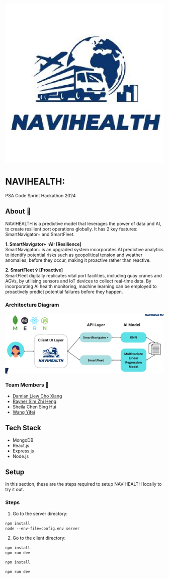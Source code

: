 <p align="center">
  <img width="620" src="client/public/teamlogo.jpg" alt="NAVIHEALTH Logo">
</p>

# NAVIHEALTH:
PSA Code Sprint Hackathon 2024 <br>

## About :blue_book:
NAVIHEALTH is a predictive model that leverages the power of data and AI, to create resilient port operations globally. It has 2 key features: SmartNavigator+ and SmartFleet. 

**1. SmartNavigator+ :AI: [Resilience]** <br>
SmartNavigator+ is an upgraded system incorporates AI predictive analytics to identify potential risks such as geopolitical tension and weather anomalies, before they occur, making it proactive rather than reactive.

**2. SmartFleet :bulb: [Proactive]** <br>
SmartFleet digitally replicates vital port facilities, including quay cranes and AGVs, by utilising sensors and IoT devices to collect real-time data. By incorporating AI health monitoring, machine learning can be employed to proactively predict potential failures before they happen.

### Architecture Diagram
<img width="600" src="client/public/architecture.png" alt="architecture diagram"> <br>

### Team Members :busts_in_silhouette:

- [Damian Liew Cho Xiang](https://github.com/damiancxliew)
- [Rayner Sim Zhi Heng](https://github.com/Rayner3103)
- Sheila Chen Sing Hui
- [Wang Yifei](https://github.com/Yiifeiii)

## Tech Stack
- MongoDB
- React.js
- Express.js
- Node.js

## Setup
In this section, these are the steps required to setup NAVIHEALTH locally to try it out.

### Steps
1. Go to the server directory:
```
npm install
node --env-file=config.env server
```

2. Go to the client directory:
```
npm install
npm run dev
```
```
npm install
```
```
npm run dev
```
